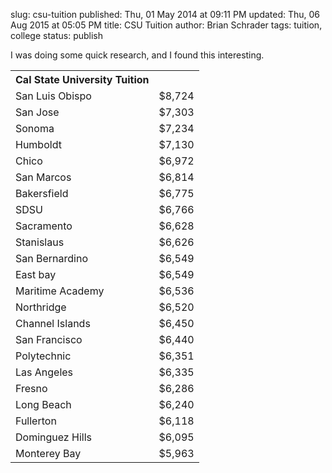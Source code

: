 slug: csu-tuition
published: Thu, 01 May 2014 at 09:11 PM
updated: Thu, 06 Aug 2015 at 05:05 PM
title: CSU Tuition 
author: Brian Schrader
tags: tuition, college
status: publish

I was doing some quick research, and I found this interesting.
<center>
<table>
<th>Cal State University Tuition</th>

<tr><td>San Luis Obispo</td><td>$8,724</td>
<tr><td>San Jose</td><td>$7,303</td></tr>
<tr><td>Sonoma</td><td>$7,234</td></tr>
<tr><td>Humboldt</td><td>$7,130</td></tr>
<tr><td>Chico</td><td>$6,972</td></tr>
<tr><td>San Marcos</td><td>$6,814</td></tr>
<tr><td>Bakersfield</td><td>$6,775</td></tr>
<tr><td>SDSU</td><td>$6,766</td></tr>
<tr><td>Sacramento</td><td>$6,628</td></tr>
<tr><td>Stanislaus</td><td>$6,626</td></tr>
<tr><td>San Bernardino</td><td>$6,549</td></tr>
<tr><td>East bay</td><td>$6,549</td></tr>
<tr><td>Maritime Academy</td><td>$6,536</td></tr>
<tr><td>Northridge</td><td>$6,520</td></tr>
<tr><td>Channel Islands</td><td>$6,450</td></tr>
<tr><td>San Francisco</td><td>$6,440</td></tr>
<tr><td>Polytechnic</td><td>$6,351</td></tr>
<tr><td>Las Angeles</td><td>$6,335</td></tr>
<tr><td>Fresno</td><td>$6,286</td></tr>
<tr><td>Long Beach</td><td>$6,240</td></tr>
<tr><td>Fullerton</td><td>$6,118</td></tr>
<tr><td>Dominguez Hills</td><td>$6,095</td></tr>
<tr><td>Monterey Bay</td><td>$5,963</td></tr>
</table>
</center>
